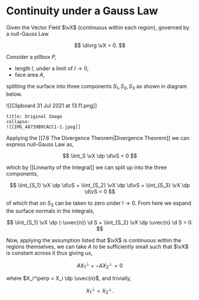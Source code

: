 # Continuity under a Gauss Law

Given the Vector Field $\vX$ (continuous within each region), governed by a null-Gauss Law

$$ \divrg \vX = 0. $$

Consider a pillbox $P$,

- length $l$, under a limit of $l \to 0$,
- face area $A$,

splitting the surface into three components $S_1, S_2, S_3$ as shown in diagram below.

![[Clipboard 31 Jul 2021 at 13.11.png]]

```ad-info
title: Original Image
collapse:
![[IMG_48739B9CACC1-1.jpeg]]
```

Applying the [[7.6 The Divergence Theorem|Divergence Theorem]] we can express null-Gauss Law as,

$$
\iint_S \vX \dp \d\vS = 0
$$

which by [[Linearity of the Integral]] we can split up into the three components,

$$
\iint_{S_1} \vX \dp \d\vS +
\iint_{S_2} \vX \dp \d\vS +
\iint_{S_3} \vX \dp \d\vS = 0
$$

of which that on $S_3$ can be taken to zero under $l \to 0$. From here we expand the surface normals in the integrals,

$$
\iint_{S_1} \vX \dp (-\uvec{n}) \d S +
\iint_{S_2} \vX \dp \uvec{n} \d S = 0.
$$

Now, applying the assumption listed that $\vX$ is continuous within the regions themselves, we can take $A$ to be sufficiently small such that $\vX$ is constant across it thus giving us,

$$
AX_1^\perp + -AX_2^\perp = 0
$$

where $X_i^\perp = X_i \dp \uvec{n}$, and trivially,

$$
X_1^\perp = X_2^\perp.
$$

